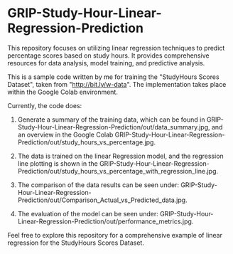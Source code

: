 # GRIP-Study-Hour-Linear-Regression-Prediction

This repository focuses on utilizing linear regression techniques to predict percentage scores based on study hours. It provides comprehensive resources for data analysis, model training, and predictive analysis.

This is a sample code written by me for training the "StudyHours Scores Dataset", taken from "http://bit.ly/w-data". The implementation takes place within the Google Colab environment.

Currently, the code does:

1. Generate a summary of the training data, which can be found in GRIP-Study-Hour-Linear-Regression-Prediction/out/data_summary.jpg, and an overview in the Google Colab GRIP-Study-Hour-Linear-Regression-Prediction/out/study_hours_vs_percentage.jpg.

2. The data is trained on the linear Regression model, and the regression line plotting is shown in the GRIP-Study-Hour-Linear-Regression-Prediction/out/study_hours_vs_percentage_with_regression_line.jpg. 

3. The comparison of the data results can be seen under: GRIP-Study-Hour-Linear-Regression-Prediction/out/Comparison_Actual_vs_Predicted_data.jpg.

4. The evaluation of the model can be seen under: GRIP-Study-Hour-Linear-Regression-Prediction/out/performance_metrics.jpg.


Feel free to explore this repository for a comprehensive example of linear regression for the StudyHours Scores Dataset.
